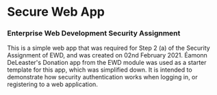 # Secure Web App
### Enterprise Web Development Security Assignment

This is a simple web app that was required for Step 2 (a) of the Security Assignment of EWD, and was created on 02nd February 2021.
Éamonn DeLeaster's Donation app from the EWD module was used as a starter template for this app, which was simplified down.
It is intended to demonstrate how security authentication works when logging in, or registering to a web application.

